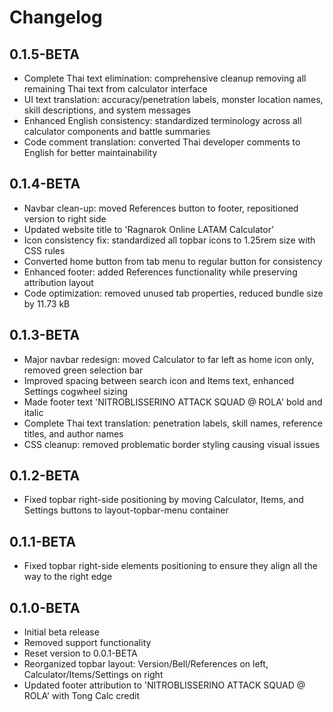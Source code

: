 # Changelog

## 0.1.5-BETA

- Complete Thai text elimination: comprehensive cleanup removing all remaining Thai text from calculator interface
- UI text translation: accuracy/penetration labels, monster location names, skill descriptions, and system messages
- Enhanced English consistency: standardized terminology across all calculator components and battle summaries
- Code comment translation: converted Thai developer comments to English for better maintainability

## 0.1.4-BETA

- Navbar clean-up: moved References button to footer, repositioned version to right side
- Updated website title to 'Ragnarok Online LATAM Calculator'
- Icon consistency fix: standardized all topbar icons to 1.25rem size with CSS rules
- Converted home button from tab menu to regular button for consistency
- Enhanced footer: added References functionality while preserving attribution layout
- Code optimization: removed unused tab properties, reduced bundle size by 11.73 kB

## 0.1.3-BETA

- Major navbar redesign: moved Calculator to far left as home icon only, removed green selection bar
- Improved spacing between search icon and Items text, enhanced Settings cogwheel sizing
- Made footer text 'NITROBLISSERINO ATTACK SQUAD @ ROLA' bold and italic
- Complete Thai text translation: penetration labels, skill names, reference titles, and author names
- CSS cleanup: removed problematic border styling causing visual issues

## 0.1.2-BETA

- Fixed topbar right-side positioning by moving Calculator, Items, and Settings buttons to layout-topbar-menu container

## 0.1.1-BETA

- Fixed topbar right-side elements positioning to ensure they align all the way to the right edge

## 0.1.0-BETA

- Initial beta release
- Removed support functionality
- Reset version to 0.0.1-BETA
- Reorganized topbar layout: Version/Bell/References on left, Calculator/Items/Settings on right
- Updated footer attribution to 'NITROBLISSERINO ATTACK SQUAD @ ROLA' with Tong Calc credit